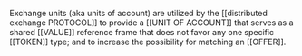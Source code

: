 Exchange units (aka units of account) are utilized by the [[distributed exchange PROTOCOL]] to provide a [[UNIT OF ACCOUNT]] that serves as a shared [[VALUE]] reference frame that does not favor any one specific [[TOKEN]] type; and to increase the possibility for matching an [[OFFER]].